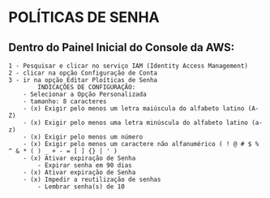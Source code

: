 # POLÍTICAS DE SENHA

## Dentro do Painel Inicial do Console da AWS:
    1 - Pesquisar e clicar no serviço IAM (Identity Access Management)
    2 - clicar na opção Configuração de Conta
    3 - ir na opção Editar Ploíticas de Senha
            INDICAÇÕES DE CONFIGURAÇÃO:
        - Selecionar a Opção Personalizada 
        - tamanho: 8 caracteres
        - (x) Exigir pelo menos um letra maiúscula do alfabeto latino (A-Z)
        - (x) Exigir pelo menos uma letra minúscula do alfabeto latino (a-z)
        - (x) Exigir pelo menos um número
        - (x) Exigir pelo menos um caractere não alfanumérico ( ! @ # $ % ^ & * ( ) _ + - = [ ] {} | ' )
        - (x) Ativar expiração de Senha
            - Expirar senha em 90 dias
        - (x) Ativar expiração de Senha
        - (x) Impedir a reutilização de senhas
            - Lembrar senha(s) de 10 

